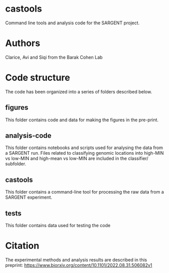 # castools
Command line tools and analysis code for the SARGENT project.

# Authors
Clarice, Avi and Siqi from the Barak Cohen Lab

# Code structure
The code has been organized into a series of folders described below.

## figures
This folder contains code and data for making the figures in the pre-print.

## analysis-code
This folder contains notebooks and scripts used for analysing the data from a SARGENT run. Files
related to classifying genomic locations into high-MIN vs low-MIN and high-mean vs low-MIN are
included in the classifier/ subfolder.

## castools
This folder contains a command-line tool for processing the raw data from a SARGENT experiment.

## tests
This folder contains data used for testing the code

# Citation
The experimental methods and analysis results are described in this preprint:
https://www.biorxiv.org/content/10.1101/2022.08.31.506082v1
